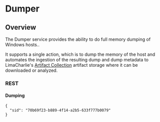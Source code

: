 # Dumper

## Overview
The Dumper service provides the ability to do full memory dumping of Windows hosts..

It supports a single action, which is to dump the memory of the host and automates the ingestion
of the resulting dump and dump metadata to LimaCharlie's [Artifact Collection](external_logs.md)
artifact storage where it can be downloaded or analyzed.

### REST

#### Dumping
```
{
  "sid": "70b69f23-b889-4f14-a2b5-633f777b0079"
}
```
